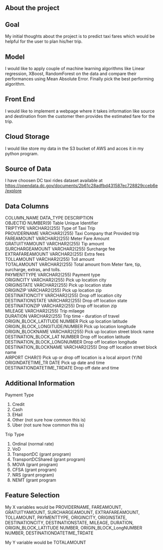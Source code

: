 ## About the project

## Goal
My initial thoughts about the project is to predict taxi fares which would be helpful for the user to plan his/her trip. <br>

## Model
I would like to apply couple of machine learning algorithms like Linear regression, XBoost, RandomForest on the data and compare their performances using Mean Absolute Error. Finally pick the best performing algorithm. <br>

## Front End
I would like to implement a webpage where it takes information like source and destination from the customer then provides the estimated fare for the trip. <br>

## Cloud Storage
I would like store my data in the S3 bucket of AWS and acces it in my python program. <br>

## Source of Data
I have choosen DC taxi rides dataset available at https://opendata.dc.gov/documents/2b61c28adfbd431587ec728829cceb6e/explore 

## Data Columns

COLUMN_NAME		DATA_TYPE		DESCRIPTION <br>
OBJECTID			NUMBER(9)		Table Unique Identifier	<br>
TRIPTYPE			VARCHAR2(255)	Type of Taxi Trip <br>
PROVIDERNAME		VARCHAR2(255)	Taxi Company that Provided 								trip	<br>
FAREAMOUNT			VARCHAR2(255)	Meter Fare Amount <br>
GRATUITYAMOUNT		VARCHAR2(255)	Tip amount <br>
SURCHARGEAMOUNT		VARCHAR2(255)	Surcharge fee <br>
EXTRAFAREAMOUNT		VARCHAR2(255)	Extra fees <br>
TOLLAMOUNT			VARCHAR2(255)	Toll amount <br>
TOTALAMOUNT		VARCHAR2(255)	Total amount from Meter 								fare, tip, surcharge, 								extras, and tolls. <br>
PAYMENTTYPE		VARCHAR2(255)	Payment type <br>
ORIGINCITY			VARCHAR2(255)	Pick up location city <br>
ORIGINSTATE		VARCHAR2(255)	Pick up location state <br>
ORIGINZIP			VARCHAR2(255)	Pick up location zip <br>
DESTINATIONCITY		VARCHAR2(255)	Drop off location city <br>
DESTINATIONSTATE		VARCHAR2(255)	Drop off location state <br>
DESTINATIONZIP		VARCHAR2(255)	Drop off location zip <br>
MILEAGE			VARCHAR2(255)	Trip milaege <br>
DURATION			VARCHAR2(255)	Trip time - duration of 								travel <br>
ORIGIN_BLOCK_LATITUDE	NUMBER		Pick up location latitude <br>
ORIGIN_BLOCK_LONGITUDE/NUMBER		Pick up location longitude <br>
ORIGIN_BLOCKNAME		VARCHAR2(255)	Pick up location street 								block name <br>
DESTINATION_BLOCK_LAT	NUMBER		Drop off location latitude <br>
DESTINATION_BLOCK_LONGNUMBER		Drop off location longitude <br>
DESTINATION_BLOCKNAME	VARCHAR2(255)	Drop off location street 								block name <br>
AIRPORT			CHAR(1)		Pick up or drop off 									location is a local airport 							(Y/N) <br>
ORIGINDATETIME_TR	DATE			Pick up date and time	 <br>
DESTINATIONDATETIME_TRDATE			Drop off date and time	 <br>

## Additional Information
Payment Type <br>
1.	Credit <br>
2.	Cash <br>
3.	EHail  <br>
4.	Other (not sure how common this is) <br>
5.	Uber (not sure how common this is) <br>

Trip Type <br>
1.	Ordinal (normal rate) <br>
2.	VoD <br>
3.	TransportDC (grant program) <br>
4.	TransportDCShared (grant program) <br>
5.	MOVA (grant program) <br>
6.	CFSA (grant program) <br>
7.	NRS (grant program) <br>
8.	NEMT (grant program <br>

## Feature Selection
My X variables would be PROVIDERNAME, FAREAMOUNT, GRATUITYAMOUNT, SURCHARGEAMOUNT, EXTRAFAREAMOUNT, TOLLAMOUNT, PAYMENTTYPE, ORIGINCITY, ORIGINSTATE, DESTINATIONCITY, DESTINATIONSTATE, MILEAGE, DURATION, ORIGIN_BLOCK_LATITUDE	NUMBER, ORIGIN_BLOCK_LongNUMBER	NUMBER, DESTINATIONDATETIME_TRDATE

My Y variable would be TOTALAMOUNT
